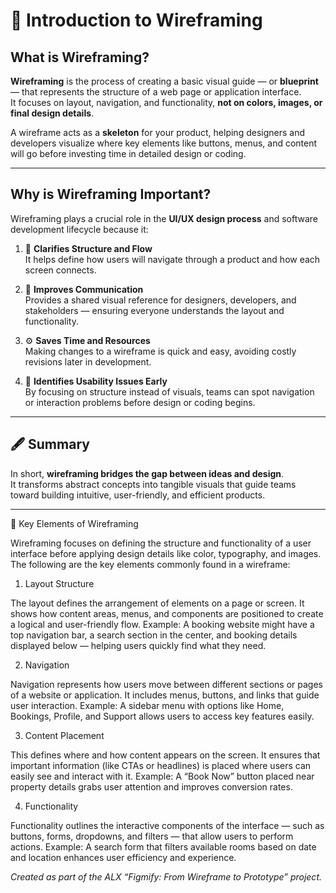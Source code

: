 # 🧭 Introduction to Wireframing

## What is Wireframing?

**Wireframing** is the process of creating a basic visual guide — or **blueprint** — that represents the structure of a web page or application interface.  
It focuses on layout, navigation, and functionality, **not on colors, images, or final design details**.  

A wireframe acts as a **skeleton** for your product, helping designers and developers visualize where key elements like buttons, menus, and content will go before investing time in detailed design or coding.

---

## Why is Wireframing Important?

Wireframing plays a crucial role in the **UI/UX design process** and software development lifecycle because it:

1. 🧩 **Clarifies Structure and Flow**  
   It helps define how users will navigate through a product and how each screen connects.

2. 💬 **Improves Communication**  
   Provides a shared visual reference for designers, developers, and stakeholders — ensuring everyone understands the layout and functionality.

3. ⚙️ **Saves Time and Resources**  
   Making changes to a wireframe is quick and easy, avoiding costly revisions later in development.

4. 🧠 **Identifies Usability Issues Early**  
   By focusing on structure instead of visuals, teams can spot navigation or interaction problems before design or coding begins.

---

## 🖋️ Summary

In short, **wireframing bridges the gap between ideas and design**.  
It transforms abstract concepts into tangible visuals that guide teams toward building intuitive, user-friendly, and efficient products.

---
🧩 Key Elements of Wireframing

Wireframing focuses on defining the structure and functionality of a user interface before applying design details like color, typography, and images. The following are the key elements commonly found in a wireframe:

1. Layout Structure

The layout defines the arrangement of elements on a page or screen. It shows how content areas, menus, and components are positioned to create a logical and user-friendly flow.
Example: A booking website might have a top navigation bar, a search section in the center, and booking details displayed below — helping users quickly find what they need.

2. Navigation

Navigation represents how users move between different sections or pages of a website or application. It includes menus, buttons, and links that guide user interaction.
Example: A sidebar menu with options like Home, Bookings, Profile, and Support allows users to access key features easily.

3. Content Placement

This defines where and how content appears on the screen. It ensures that important information (like CTAs or headlines) is placed where users can easily see and interact with it.
Example: A “Book Now” button placed near property details grabs user attention and improves conversion rates.

4. Functionality

Functionality outlines the interactive components of the interface — such as buttons, forms, dropdowns, and filters — that allow users to perform actions.
Example: A search form that filters available rooms based on date and location enhances user efficiency and experience.

*Created as part of the ALX “Figmify: From Wireframe to Prototype” project.*
